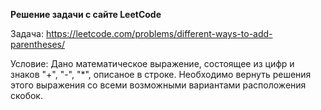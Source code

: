 **Решение задачи с сайте LeetCode**

Задача: https://leetcode.com/problems/different-ways-to-add-parentheses/

Условие: Дано математическое выражение, состоящее из цифр и знаков "+", "-", "*", описаное в строке.
Необходимо вернуть решения этого выражения со всеми возможными вариантами расположения скобок.
 
